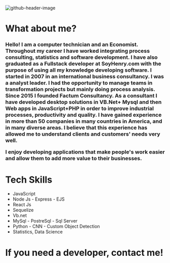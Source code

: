 
![github-header-image](https://user-images.githubusercontent.com/73600438/177398396-0cd50683-20e4-4d52-8b9c-a704f5ff3f93.png)
<h1> What about me?</h1>
<h3>Hello! I am a computer technician and an Economist. Throughout my career I have worked integrating process consulting, statistics and software development.
I have also graduated as a Fullstack developer at SoyHenry.com with the purpose of using all my knowledge developing software.
I started in 2007 in an international business consultancy. I was a analyst leader. I had the opportunity to manage teams in transformation projects but mainly doing process analysis.
Since 2015 I founded Factum Consultancy. As a consultant I have developed desktop solutions in VB.Net+ Mysql and then Web apps in JavaScript+PHP in order to improve industrial processes, productivity and quality.
I have gained experience in more than 50 companies in many countries in America, and in many diverse areas. I believe that this experience has allowed me to understand clients and customers' needs very well.

I enjoy developing applications that make people's work easier and allow them to add more value to their businesses.</h3>

<h1> Tech Skills</h1>
<ul>
  <li>JavaScript
  <li>Node Js - Express - EJS
  <li>React Js 
  <li>Sequelize
  <li>Vb.net
  <li> MySql - PostreSql - Sql Server
  <li>Python - CNN - Custom Object Detection
  <li>Statistics, Data Science
</ul>
<h1> If you need a developer, contact me! </h1>
  



<!--
**danimir77/danimir77** is a ✨ _special_ ✨ repository because its `README.md` (this file) appears on your GitHub profile.

Here are some ideas to get you started:

- 🔭 I’m currently working on ...
- 🌱 I’m currently learning ...
- 👯 I’m looking to collaborate on ...
- 🤔 I’m looking for help with ...
- 💬 Ask me about ...
- 📫 How to reach me: ...
- 😄 Pronouns: ...
- ⚡ Fun fact: ...
-->

